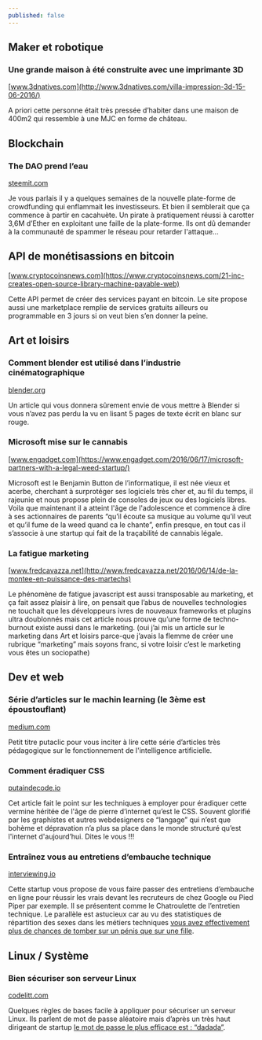 ```yaml
---
published: false
---
```

## Maker et robotique

### Une grande maison à été construite avec une imprimante 3D
[www.3dnatives.com](http://www.3dnatives.com/villa-impression-3d-15-06-2016/)

A priori cette personne était très pressée d’habiter dans une maison de 400m2 qui ressemble à une MJC en forme de château. 

## Blockchain

### The DAO prend l’eau
[steemit.com](https://steemit.com/thedao/@xeroc/ongoing-attack-on-thedao---eth-draining-from-the-pot)

Je vous parlais il y a quelques semaines de la nouvelle plate-forme de crowdfunding qui enflammait les investisseurs. Et bien il semblerait que ça commence à partir en cacahuète.
Un pirate à pratiquement réussi à carotter 3,6M d’Ether en exploitant une faille de la plate-forme. Ils ont dû demander à la communauté de spammer le réseau pour retarder l'attaque...

## API de monétisassions en bitcoin
[www.cryptocoinsnews.com](https://www.cryptocoinsnews.com/21-inc-creates-open-source-library-machine-payable-web)

Cette API permet de créer des services payant en bitcoin. Le site propose aussi une marketplace remplie de services gratuits ailleurs ou programmable en 3 jours si on veut bien s’en donner la peine.

## Art et loisirs

### Comment blender est utilisé dans l’industrie cinématographique
[blender.org](http://download.blender.org/documentation/pdf/LXF204.feat_3d.5cjt.pdf)

Un article qui vous donnera sûrement envie de vous mettre à Blender si vous n’avez pas perdu la vu en lisant 5 pages de texte écrit en blanc sur rouge.

### Microsoft mise sur le cannabis
[www.engadget.com](https://www.engadget.com/2016/06/17/microsoft-partners-with-a-legal-weed-startup/)

Microsoft est le Benjamin Button de l’informatique, il est née vieux et acerbe, cherchant à surprotéger ses logiciels très cher et, au fil du temps, il rajeunie et nous propose plein de consoles de jeux ou des logiciels libres. Voila que maintenant il a atteint l'âge de l'adolescence et commence à dire à ses actionnaires de parents “qu’il écoute sa musique au volume qu’il veut et qu’il fume de la weed quand ca le chante”, enfin presque, en tout cas il s’associe à une startup qui fait de la traçabilité de cannabis légale.  

### La fatigue marketing
[www.fredcavazza.net](http://www.fredcavazza.net/2016/06/14/de-la-montee-en-puissance-des-martechs)

Le phénomène de fatigue javascript est aussi transposable au marketing, et ça fait assez plaisir à lire, on pensait que l’abus de nouvelles technologies ne touchait que les développeurs ivres de nouveaux frameworks et plugins ultra doublonnés mais cet article nous prouve qu’une forme de techno-burnout existe aussi dans le marketing. (oui j’ai mis un article sur le marketing dans Art et loisirs parce-que j’avais la flemme de créer une rubrique “marketing” mais soyons franc, si votre loisir c’est le marketing vous êtes un sociopathe)

## Dev et web

### Série d’articles sur le machin learning (le 3ème est époustouflant)
[medium.com](https://medium.com/@ageitgey/machine-learning-is-fun-80ea3ec3c471#.h805m0lo7)

Petit titre putaclic pour vous inciter à lire cette série d’articles très pédagogique sur le fonctionnement de l'intelligence artificielle.
 
### Comment éradiquer CSS
[putaindecode.io](http://putaindecode.io/fr/articles/css/stop-css/)

Cet article fait le point sur les techniques à employer pour éradiquer cette vermine héritée de l'âge de pierre d’internet qu’est le CSS. Souvent glorifié par les graphistes et autres webdesigners ce “langage” qui n’est que bohème et dépravation n’a plus sa place dans le monde structuré qu’est l'internet d'aujourd’hui. Dites le vous !!!

### Entraînez vous au entretiens d’embauche technique
[interviewing.io](http://interviewing.io)

Cette startup vous propose de vous faire passer des entretiens d’embauche en ligne pour réussir les vrais devant les recruteurs de chez Google ou Pied Piper par exemple. Il se présentent comme le Chatroulette de l’entretien technique. Le parallèle est astucieux car au vu des statistiques de répartition des sexes dans les métiers techniques [vous avez effectivement plus de chances de tomber sur un pénis que sur une fille](http://www.20minutes.fr/high-tech/385056-20100216-chatroulette-garcon-plus-chance-croiser-penis-rencontrer-fille).

## Linux / Système

### Bien sécuriser son serveur Linux
[codelitt.com](http://www.codelitt.com/blog/my-first-10-minutes-on-a-server-primer-for-securing-ubuntu/)

Quelques règles de bases facile à appliquer pour sécuriser un serveur Linux. Ils parlent de mot de passe aléatoire mais d’après un très haut dirigeant de startup [le mot de passe le plus efficace est : “dadada”](http://fr.ubergizmo.com/2016/06/07/mot-passe-mark-zuckerberg.html).